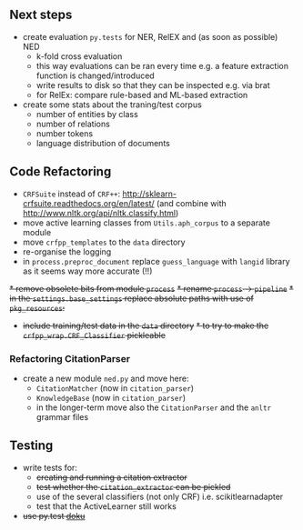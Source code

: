 ## Next steps

* create evaluation `py.tests` for NER, RelEX and (as soon as possible) NED
    - k-fold cross evaluation
    - this way evaluations can be ran every time e.g. a feature extraction function is changed/introduced
    - write results to disk so that they can be inspected e.g. via brat
    - for RelEx: compare rule-based and ML-based extraction 
* create some stats about the traning/test corpus
    - number of entities by class
    - number of relations
    - number tokens
    - language distribution of documents

## Code Refactoring

* `CRFSuite` instead of `CRF++`: <http://sklearn-crfsuite.readthedocs.org/en/latest/> (and combine with <http://www.nltk.org/api/nltk.classify.html>)
* move active learning classes from `Utils.aph_corpus` to a separate module
* move `crfpp_templates` to the `data` directory
* re-organise the logging
* in `process.preproc_document` replace `guess_language` with `langid` library as it seems way more accurate (!!)

~~* remove obsolete bits from module `process`~~
~~* rename `process` -> `pipeline`~~
~~* in the `settings.base_settings` replace absolute paths with use of `pkg_resources`:~~
* ~~include training/test data in the `data` directory~~
~~* to try to make the `crfpp_wrap.CRF_Classifier` pickleable~~

### Refactoring CitationParser

* create a new module `ned.py` and move here:  
    - `CitationMatcher` (now in `citation_parser`)
    - `KnowledgeBase` (now in `citation_parser`)
    - in the longer-term move also the `CitationParser` and the `anltr` grammar files

## Testing


* write tests for:
    * ~~creating and running a citation extractor~~
    * ~~test whether the `citation_extractor` can be pickled~~
    * use of the several classifiers (not only CRF) i.e. scikitlearnadapter
    * test that the ActiveLearner still works
* ~~use py.test [doku](http://pytest.org/latest/pytest.pdf)~~


